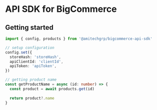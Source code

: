 # API SDK for BigCommerce

## Getting started
```typescript
import { config, products } from '@amitechgrp/bigcommerce-api-sdk'

// setup configuration
config.set({
  storeHash: 'storeHash',
  apiClientId: 'clientId',
  apiToken: 'apiToken',
})

// getting product name
const getProductName = async (id: number) => {
  const product = await products.get(id)
  
  return product?.name
}
```
